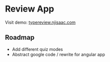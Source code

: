 # Review App

Visit demo: [typereview.njisaac.com](http://typereview.njisaac.com/)

## Roadmap

- Add different quiz modes
- Abstract google code / rewrite for angular app
